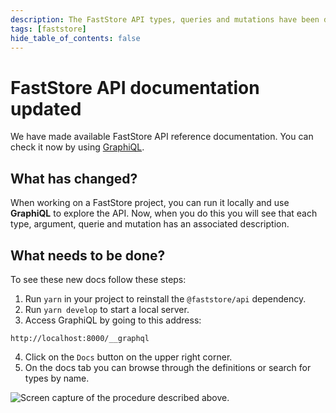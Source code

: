 ```yaml
---
description: The FastStore API types, queries and mutations have been documented. You can check it now by using GraphiQL.
tags: [faststore]
hide_table_of_contents: false
---
```


# FastStore API documentation updated

We have made available FastStore API reference documentation. You can check it now by using [GraphiQL](https://github.com/graphql/graphiql).

## What has changed?

When working on a FastStore project, you can run it locally and use **GraphiQL** to explore the API. Now, when you do this you will see that each type, argument, querie and mutation has an associated description.

## What needs to be done?

To see these new docs follow these steps:
1. Run `yarn` in your project to reinstall the `@faststore/api` dependency.
2. Run `yarn develop` to start a local server.
3. Access GraphiQL by going to this address:
```
http://localhost:8000/__graphql
```
4. Click on the `Docs` button on the upper right corner.
5. On the docs tab you can browse through the definitions or search for types by name.

![Screen capture of the procedure described above.](https://vtexhelp.vtexassets.com/assets/docs/src/viewing%20docs%20in%20graphiql%2018052022___8e00bfb24dcfc4c7cddcd45bc0863c8a.gif)

